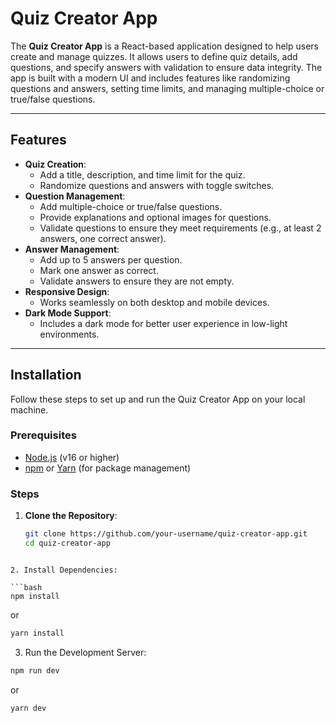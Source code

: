 # Quiz Creator App

The **Quiz Creator App** is a React-based application designed to help users create and manage quizzes. It allows users to define quiz details, add questions, and specify answers with validation to ensure data integrity. The app is built with a modern UI and includes features like randomizing questions and answers, setting time limits, and managing multiple-choice or true/false questions.

---

## Features

- **Quiz Creation**:
  - Add a title, description, and time limit for the quiz.
  - Randomize questions and answers with toggle switches.
- **Question Management**:
  - Add multiple-choice or true/false questions.
  - Provide explanations and optional images for questions.
  - Validate questions to ensure they meet requirements (e.g., at least 2 answers, one correct answer).
- **Answer Management**:
  - Add up to 5 answers per question.
  - Mark one answer as correct.
  - Validate answers to ensure they are not empty.
- **Responsive Design**:
  - Works seamlessly on both desktop and mobile devices.
- **Dark Mode Support**:
  - Includes a dark mode for better user experience in low-light environments.

---

## Installation

Follow these steps to set up and run the Quiz Creator App on your local machine.

### Prerequisites

- [Node.js](https://nodejs.org/) (v16 or higher)
- [npm](https://www.npmjs.com/) or [Yarn](https://yarnpkg.com/) (for package management)

### Steps

1. **Clone the Repository**:
   ```bash
   git clone https://github.com/your-username/quiz-creator-app.git
   cd quiz-creator-app
  ```

2. Install Dependencies:

```bash 
npm install
```
or

``` bash
yarn install
```

3. Run the Development Server:
```bash
npm run dev
```

or

``` bash
yarn dev
```
